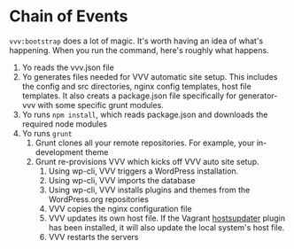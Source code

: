 # Chain of Events

`vvv:bootstrap` does a lot of magic. It's worth having an idea of what's happening. When you run the command, here's roughly what happens.

1. Yo reads the vvv.json file
1. Yo generates files needed for VVV automatic site setup. This includes the config and src directories, nginx config templates, host file templates. It also creats a package.json file specifically for generator-vvv with some specific grunt modules.
1. Yo runs `npm install`, which reads package.json and downloads the required node modules
1. Yo runs `grunt`
	1. Grunt clones all your remote repositories. For example, your in-development theme
	1. Grunt re-provisions VVV which kicks off VVV auto site setup.
		1. Using wp-cli, VVV triggers a WordPress installation.
		1. Using wp-cli, VVV imports the database
		1. Using wp-cli, VVV installs plugins and themes from the WordPress.org repositories
		1. VVV copies the nginx configuration file
		1. VVV updates its own host file. If the Vagrant [hostsupdater](https://github.com/cogitatio/vagrant-hostsupdater) plugin has been installed, it will also update the local system's host file.
		1. VVV restarts the servers